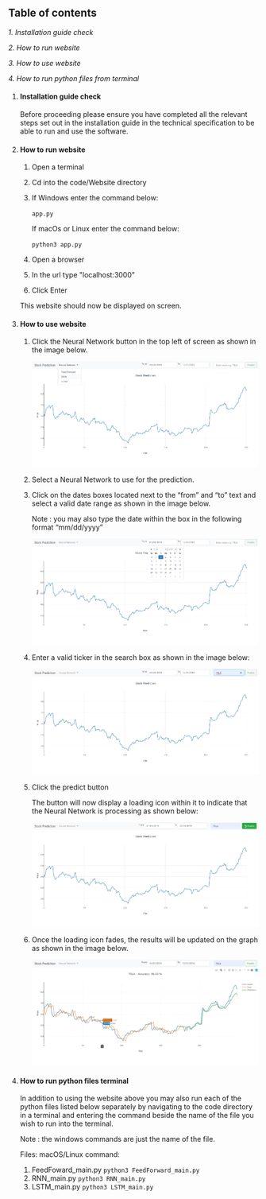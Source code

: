 ## Table of contents

_1. Installation guide check_

_2. How to run website_

_3. How to use website_

_4. How to run python files from terminal_



1. #### Installation guide check

   Before proceeding please ensure you have completed all the relevant steps set out in the installation guide in the technical specification to be able to run and use the software.

2. #### How to run website

   1. Open a terminal

   2. Cd into the code/Website directory

   3. If Windows enter the command below:

      <code>app.py</code>

      If macOs or Linux enter the command below:

      <code>python3 app.py</code>

   4. Open a browser

   5. In the url type "localhost:3000"

   6. Click Enter

   This website should now be displayed on screen.

3. #### How to use website

   1. Click the Neural Network button in the top left of screen as shown in the image below.

      ![graph](./images/graph1.png)

   2. Select a Neural Network to use for the prediction.

   3. Click on the dates boxes located next to the “from” and “to” text and select a valid date range as shown in the image below.

      Note : you may also type the date within the box in the following format “mm/dd/yyyy”

      ![graph](./images/graph2.png)

   4. Enter a valid ticker in the search box as shown in the image below:

      ![graph](./images/graph3.png)

   5. Click the predict button

      The button will now display a loading icon within it to indicate that the Neural Network is processing as shown below:

      ![graph](./images/graph4.png)

   6. Once the loading icon fades, the results will be updated on the graph as shown in the image below.

      ![graph](./images/graph5.png)

      

   

4. #### How to run python files terminal

   In addition to using the website above you may also run each of the python files listed below separately by navigating to the code directory in a terminal and entering the command beside the name of the file you wish to run into the terminal.

   Note : the windows commands are just the name of the file.

   Files:						                              macOS/Linux command:

   1. FeedFoward_main.py                  <code>python3 FeedForward_main.py</code>
   2. RNN_main.py                                <code>python3 RNN_main.py</code>
   3. LSTM_main.py                              <code>python3 LSTM_main.py</code>